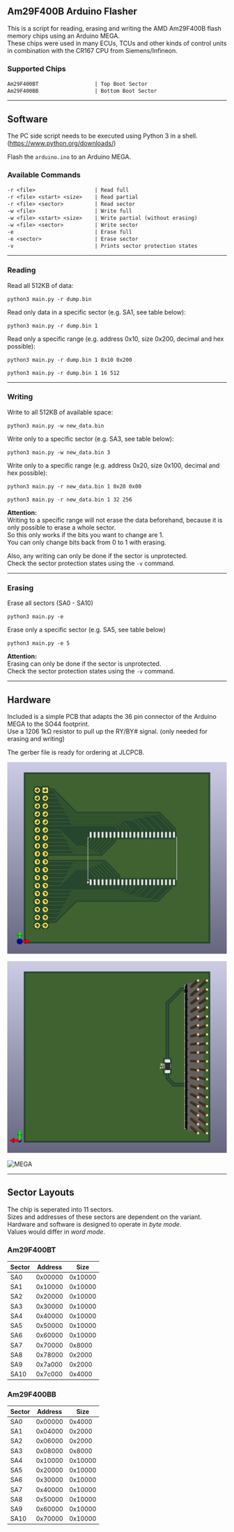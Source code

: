 ## Am29F400B Arduino Flasher

This is a script for reading, erasing and writing the AMD Am29F400B flash memory chips using an Arduino MEGA.  
These chips were used in many ECUs, TCUs and other kinds of control units in combination with the CR167 CPU from Siemens/Infineon.

### Supported Chips

```
Am29F400BT                  | Top Boot Sector
Am29F400BB                  | Bottom Boot Sector
```

***

## Software

The PC side script needs to be executed using Python 3 in a shell. (https://www.python.org/downloads/)

Flash the `arduino.ino` to an Arduino MEGA.

### Available Commands

```
-r <file>                   | Read full
-r <file> <start> <size>    | Read partial
-r <file> <sector>          | Read sector
-w <file>                   | Write full
-w <file> <start> <size>    | Write partial (without erasing)
-w <file> <sector>          | Write sector
-e                          | Erase full
-e <sector>                 | Erase sector
-v                          | Prints sector protection states
```

***

### Reading

Read all 512KB of data:
```
python3 main.py -r dump.bin
```

Read only data in a specific sector (e.g. SA1, see table below):
```
python3 main.py -r dump.bin 1
```

Read only a specific range (e.g. address 0x10, size 0x200, decimal and hex possible):
```
python3 main.py -r dump.bin 1 0x10 0x200
```
```
python3 main.py -r dump.bin 1 16 512
```
***

### Writing

Write to all 512KB of available space:
```
python3 main.py -w new_data.bin
```

Write only to a specific sector (e.g. SA3, see table below): 
```
python3 main.py -w new_data.bin 3
```

Write only to a specific range (e.g. address 0x20, size 0x100, decimal and hex possible): 
```
python3 main.py -r new_data.bin 1 0x20 0x00
```
```
python3 main.py -r new_data.bin 1 32 256
```

**Attention:**  
Writing to a specific range will not erase the data beforehand, because it is only possible to erase a whole sector.  
So this only works if the bits you want to change are 1.   
You can only change bits back from 0 to 1 with erasing.

Also, any writing can only be done if the sector is unprotected.  
Check the sector protection states using the `-v` command.

***

### Erasing
Erase all sectors (SA0 - SA10)
```
python3 main.py -e
```

Erase only a specific sector (e.g. SA5, see table below)
```
python3 main.py -e 5
```

**Attention:**  
Erasing can only be done if the sector is unprotected.  
Check the sector protection states using the `-v` command.

***

## Hardware

Included is a simple PCB that adapts the 36 pin connector of the Arduino MEGA to the SO44 footprint.  
Use a 1206 1kΩ resistor to pull up the RY/BY# signal. (only needed for erasing and writing)

The gerber file is ready for ordering at JLCPCB.

![PCB Top](images/pcb_top.png)

![PCB Bottom](images/pcb_bottom.png)

![MEGA](images/mega.jpeg)

***

## Sector Layouts
The chip is seperated into 11 sectors.  
Sizes and addresses of these sectors are dependent on the variant.  
Hardware and software is designed to operate in *byte mode*.  
Values would differ in *word mode*.

### Am29F400BT

| Sector | Address | Size    |
|--------|---------|---------|
| SA0    | 0x00000 | 0x10000 |
| SA1    | 0x10000 | 0x10000 |
| SA2    | 0x20000 | 0x10000 |
| SA3    | 0x30000 | 0x10000 |
| SA4    | 0x40000 | 0x10000 |
| SA5    | 0x50000 | 0x10000 |
| SA6    | 0x60000 | 0x10000 |
| SA7    | 0x70000 | 0x8000  |
| SA8    | 0x78000 | 0x2000  |
| SA9    | 0x7a000 | 0x2000  |
| SA10   | 0x7c000 | 0x4000  |

### Am29F400BB

| Sector | Address | Size    |
|--------|---------|---------|
| SA0    | 0x00000 | 0x4000  |
| SA1    | 0x04000 | 0x2000  |
| SA2    | 0x06000 | 0x2000  |
| SA3    | 0x08000 | 0x8000  |
| SA4    | 0x10000 | 0x10000 |
| SA5    | 0x20000 | 0x10000 |
| SA6    | 0x30000 | 0x10000 |
| SA7    | 0x40000 | 0x10000 |
| SA8    | 0x50000 | 0x10000 |
| SA9    | 0x60000 | 0x10000 |
| SA10   | 0x70000 | 0x10000 |